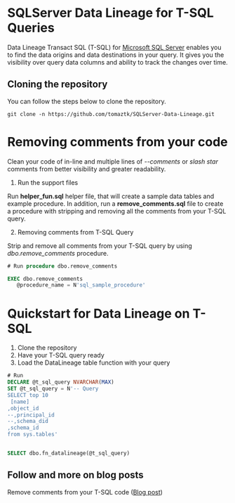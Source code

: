 # SQLServer Data  Lineage for T-SQL Queries

Data Lineage Transact SQL (T-SQL) for [Microsoft SQL Server](https://www.microsoft.com/en-us/sql-server) enables you to find the data origins and data destinations in your query. It gives you the visibility over query data columns and ability to track the changes over time.

## Cloning the repository
You can follow the steps below to clone the repository.
```
git clone -n https://github.com/tomaztk/SQLServer-Data-Lineage.git
```

# Removing comments from your code
Clean your code of in-line and multiple lines of _--comments_ or _slash star_ comments from better visibility and greater readability.


1. Run the support files

Run **helper_fun.sql** helper file, that will create a sample data tables and example procedure.
In addition, run a **remove_comments.sql** file to create a procedure with stripping and removing  all the comments from your T-SQL query.

2. Removing comments from T-SQL Query

Strip and remove all comments from your T-SQL query by using _dbo.remove_comments_ procedure.

``` sql
# Run procedure dbo.remove_comments

EXEC dbo.remove_comments
   @procedure_name = N'sql_sample_procedure'

```

# Quickstart for Data Lineage on T-SQL

1.  Clone the repository
2.  Have your T-SQL query ready
3.  Load the DataLineage table function with your query


``` sql
# Run
DECLARE @t_sql_query NVARCHAR(MAX)
SET @t_sql_query = N'-- Query
SELECT top 10 
 [name]
,object_id
--,principal_id
--,schema_did
,schema_id
from sys.tables'


SELECT dbo.fn_datalineage(@t_sql_query)
```

## Follow and more on blog posts

Remove comments from your T-SQL code ([Blog post](https://tomaztsql.wordpress.com/2021/07/13/remove-comments-from-your-t-sql-code/))


